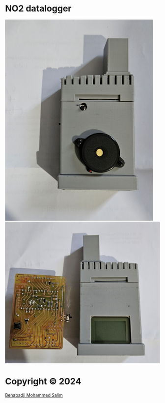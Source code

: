# NO2 datalogger



![](https://github.com/salim97/NO2-datalogger/blob/main/rundll32_Gh5wXTps3F.png)
![](https://github.com/salim97/NO2-datalogger/blob/main/rundll32_BOwQb9mnAn.png)

# Copyright © 2024

[Benabadji Mohammed Salim](https://github.com/salim97)
